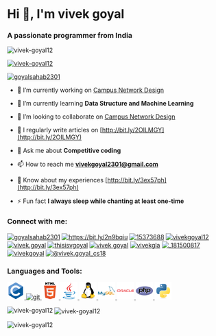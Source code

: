 <h1>Hi 👋, I'm vivek goyal</h1>
<h3>A passionate programmer from India</h3>

<p align="left"> <img src="https://komarev.com/ghpvc/?username=vivek-goyal12&label=Profile%20views&color=0e75b6&style=flat" alt="vivek-goyal12" /> </p>

<p align="left"> <a href="https://github.com/ryo-ma/github-profile-trophy"><img src="https://github-profile-trophy.vercel.app/?username=vivek-goyal12" alt="vivek-goyal12" /></a> </p>

<p align="left"> <a href="https://twitter.com/goyalsahab2301" target="blank"><img src="https://img.shields.io/twitter/follow/goyalsahab2301?logo=twitter&style=for-the-badge" alt="goyalsahab2301" /></a> </p>

- 🔭 I’m currently working on [Campus Network Design](https://github.com/vivek-goyal12/Campus_Network_Design)

- 🌱 I’m currently learning **Data Structure and Machine Learning**

- 👯 I’m looking to collaborate on [Campus Network Design](https://github.com/vivek-goyal12/Campus_Network_Design)

- 📝 I regularly write articles on [http://bit.ly/2OILMGY](http://bit.ly/2OILMGY)

- 💬 Ask me about **Competitive coding**

- 📫 How to reach me **vivekgoyal2301@gmail.com**

- 📄 Know about my experiences [http://bit.ly/3ex57ph](http://bit.ly/3ex57ph)

- ⚡ Fun fact **I always sleep while chanting at least one-time**

<h3 align="left">Connect with me:</h3>
<p align="left">
<a href="https://twitter.com/goyalsahab2301" target="blank"><img align="center" src="https://cdn.jsdelivr.net/npm/simple-icons@3.0.1/icons/twitter.svg" alt="goyalsahab2301" height="30" width="40" /></a>
<a href="https://linkedin.com/in/https://bit.ly/2n9bqiu" target="blank"><img align="center" src="https://cdn.jsdelivr.net/npm/simple-icons@3.0.1/icons/linkedin.svg" alt="https://bit.ly/2n9bqiu" height="30" width="40" /></a>
<a href="https://stackoverflow.com/users/15373688" target="blank"><img align="center" src="https://cdn.jsdelivr.net/npm/simple-icons@3.0.1/icons/stackoverflow.svg" alt="15373688" height="30" width="40" /></a>
<a href="https://kaggle.com/vivekgoyal12" target="blank"><img align="center" src="https://cdn.jsdelivr.net/npm/simple-icons@3.0.1/icons/kaggle.svg" alt="vivekgoyal12" height="30" width="40" /></a>
<a href="https://fb.com/vivek.goyal" target="blank"><img align="center" src="https://cdn.jsdelivr.net/npm/simple-icons@3.0.1/icons/facebook.svg" alt="vivek.goyal" height="30" width="40" /></a>
<a href="https://instagram.com/thisisvgoyal" target="blank"><img align="center" src="https://cdn.jsdelivr.net/npm/simple-icons@3.0.1/icons/instagram.svg" alt="thisisvgoyal" height="30" width="40" /></a>
<a href="https://www.youtube.com/c/vivek goyal" target="blank"><img align="center" src="https://cdn.jsdelivr.net/npm/simple-icons@3.0.1/icons/youtube.svg" alt="vivek goyal" height="30" width="40" /></a>
<a href="https://www.codechef.com/users/vivekgla" target="blank"><img align="center" src="https://cdn.jsdelivr.net/npm/simple-icons@3.1.0/icons/codechef.svg" alt="vivekgla" height="30" width="40" /></a>
<a href="https://www.hackerrank.com/_181500817" target="blank"><img align="center" src="https://cdn.jsdelivr.net/npm/simple-icons@3.0.1/icons/hackerrank.svg" alt="_181500817" height="30" width="40" /></a>
<a href="https://www.leetcode.com/vivekgoyal" target="blank"><img align="center" src="https://cdn.jsdelivr.net/npm/simple-icons@3.0.1/icons/leetcode.svg" alt="vivekgoyal" height="30" width="40" /></a>
<a href="https://www.hackerearth.com/@vivek.goyal_cs18" target="blank"><img align="center" src="https://cdn.jsdelivr.net/npm/simple-icons@3.0.1/icons/hackerearth.svg" alt="@vivek.goyal_cs18" height="30" width="40" /></a>
</p>

<h3 align="left">Languages and Tools:</h3>
<p align="left"> <a href="https://www.cprogramming.com/" target="_blank"> <img src="https://raw.githubusercontent.com/devicons/devicon/master/icons/c/c-original.svg" alt="c" width="40" height="40"/> </a> <a href="https://git-scm.com/" target="_blank"> <img src="https://www.vectorlogo.zone/logos/git-scm/git-scm-icon.svg" alt="git" width="40" height="40"/> </a> <a href="https://www.w3.org/html/" target="_blank"> <img src="https://raw.githubusercontent.com/devicons/devicon/master/icons/html5/html5-original-wordmark.svg" alt="html5" width="40" height="40"/> </a> <a href="https://www.java.com" target="_blank"> <img src="https://raw.githubusercontent.com/devicons/devicon/master/icons/java/java-original.svg" alt="java" width="40" height="40"/> </a> <a href="https://www.linux.org/" target="_blank"> <img src="https://raw.githubusercontent.com/devicons/devicon/master/icons/linux/linux-original.svg" alt="linux" width="40" height="40"/> </a> <a href="https://www.mysql.com/" target="_blank"> <img src="https://raw.githubusercontent.com/devicons/devicon/master/icons/mysql/mysql-original-wordmark.svg" alt="mysql" width="40" height="40"/> </a> <a href="https://www.oracle.com/" target="_blank"> <img src="https://raw.githubusercontent.com/devicons/devicon/master/icons/oracle/oracle-original.svg" alt="oracle" width="40" height="40"/> </a> <a href="https://www.php.net" target="_blank"> <img src="https://raw.githubusercontent.com/devicons/devicon/master/icons/php/php-original.svg" alt="php" width="40" height="40"/> </a> <a href="https://www.python.org" target="_blank"> <img src="https://raw.githubusercontent.com/devicons/devicon/master/icons/python/python-original.svg" alt="python" width="40" height="40"/> </a> </p>

<p><img align="left" src="https://github-readme-stats.vercel.app/api/top-langs?username=vivek-goyal12&show_icons=true&locale=en&layout=compact" alt="vivek-goyal12" /></p>

<p>&nbsp;<img align="center" src="https://github-readme-stats.vercel.app/api?username=vivek-goyal12&show_icons=true&locale=en" alt="vivek-goyal12" /></p>

<p><img align="center" src="https://github-readme-streak-stats.herokuapp.com/?user=vivek-goyal12&" alt="vivek-goyal12" /></p>
